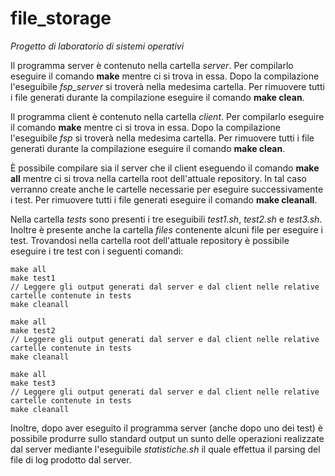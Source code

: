 # file_storage
*Progetto di laboratorio di sistemi operativi*

Il programma server è contenuto nella cartella *server*.
Per compilarlo eseguire il comando **make** mentre ci si trova in essa.
Dopo la compilazione l'eseguibile *fsp_server* si troverà nella medesima cartella.
Per rimuovere tutti i file generati durante la compilazione
eseguire il comando **make clean**.

Il programma client è contenuto nella cartella *client*.
Per compilarlo eseguire il comando **make** mentre ci si trova in essa.
Dopo la compilazione l'eseguibile *fsp* si troverà nella medesima cartella.
Per rimuovere tutti i file generati durante la compilazione
eseguire il comando **make clean**.

È possibile compilare sia il server che il client eseguendo
il comando **make all** mentre ci si trova nella cartella root dell'attuale repository.
In tal caso verranno create anche le cartelle necessarie per eseguire successivamente i test.
Per rimuovere tutti i file generati eseguire il comando **make cleanall**.

Nella cartella *tests* sono presenti i tre eseguibili *test1.sh*, *test2.sh* e *test3.sh*.
Inoltre è presente anche la cartella *files* contenente alcuni file per eseguire i test.
Trovandosi nella cartella root dell'attuale repository è possibile eseguire i tre test
con i seguenti comandi:

    make all
    make test1
    // Leggere gli output generati dal server e dal client nelle relative cartelle contenute in tests
    make cleanall

    make all
    make test2
    // Leggere gli output generati dal server e dal client nelle relative cartelle contenute in tests
    make cleanall

    make all
    make test3
    // Leggere gli output generati dal server e dal client nelle relative cartelle contenute in tests
    make cleanall

Inoltre, dopo aver eseguito il programma server (anche dopo uno dei test) è possibile produrre
sullo standard output un sunto delle operazioni realizzate dal server mediante l'eseguibile
*statistiche.sh* il quale effettua il parsing del file di log prodotto dal server.
